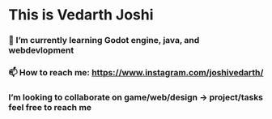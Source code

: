 # This is Vedarth Joshi
### 🔭 I’m currently learning Godot engine, java, and webdevlopment
### 📫 How to reach me: https://www.instagram.com/joshivedarth/
### I’m looking to collaborate on game/web/design -> project/tasks feel free to reach me

<!--
**vedarthjoshi/vedarthjoshi** is a ✨ _special_ ✨ repository because its `README.md` (this file) appears on your GitHub profile.

Here are some ideas to get you started:

- 🔭 I’m currently working on ...
- 🌱 I’m currently learning ...
- 👯 I’m looking to collaborate on ...
- 🤔 I’m looking for help with ...
- 💬 Ask me about ...
- 📫 How to reach me: ...
- 😄 Pronouns: ...
- ⚡ Fun fact: ...
-->
